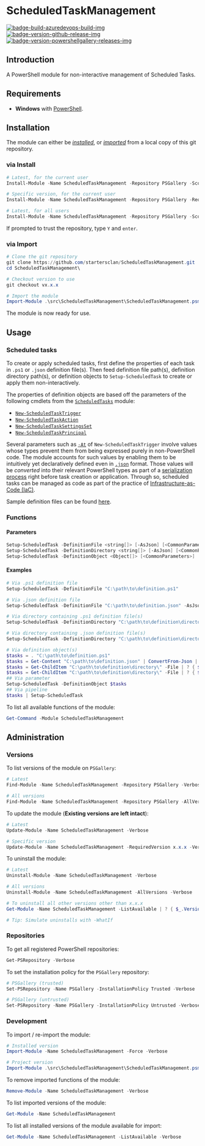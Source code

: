 # ScheduledTaskManagement

[![badge-build-azuredevops-build-img][]][badge-build-azuredevops-build-src] [![badge-version-github-release-img][]][badge-version-github-release-src] [![badge-version-powershellgallery-releases-img][]][badge-version-powershellgallery-releases-src]

[badge-build-azuredevops-build-img]: https://img.shields.io/azure-devops/build/theohbrothers/ScheduledTaskManagement/8/master.svg?label=build&logo=azure-pipelines&style=flat-square
[badge-build-azuredevops-build-src]: https://dev.azure.com/theohbrothers/ScheduledTaskManagement/_build?definitionId=8
[badge-version-github-release-img]: https://img.shields.io/github/v/release/theohbrothers/ScheduledTaskManagement?style=flat-square
[badge-version-github-release-src]: https://github.com/theohbrothers/ScheduledTaskManagement/releases
[badge-version-powershellgallery-releases-img]: https://img.shields.io/powershellgallery/v/ScheduledTaskManagement?logo=powershell&logoColor=white&label=PSGallery&labelColor=&style=flat-square
[badge-version-powershellgallery-releases-src]: https://www.powershellgallery.com/packages/ScheduledTaskManagement/

## Introduction

A PowerShell module for non-interactive management of Scheduled Tasks.

## Requirements

* **Windows** with [PowerShell](https://docs.microsoft.com/en-us/powershell/scripting/install/installing-windows-powershell).

## Installation

The module can either be [*installed*](#via-install), or [*imported*](#via-import) from a local copy of this git repository.

### via Install

```powershell
# Latest, for the current user
Install-Module -Name ScheduledTaskManagement -Repository PSGallery -Scope CurrentUser -Verbose

# Specific version, for the current user
Install-Module -Name ScheduledTaskManagement -Repository PSGallery -RequiredVersion x.x.x -Scope CurrentUser -Verbose

# Latest, for all users
Install-Module -Name ScheduledTaskManagement -Repository PSGallery -Scope AllUsers -Verbose
```

If prompted to trust the repository, type `Y` and `enter`.

### via Import

```powershell
# Clone the git repository
git clone https://github.com/startersclan/ScheduledTaskManagement.git
cd ScheduledTaskManagement\

# Checkout version to use
git checkout vx.x.x

# Import the module
Import-Module .\src\ScheduledTaskManagement\ScheduledTaskManagement.psm1 -Force -Verbose
```

The module is now ready for use.

## Usage

### Scheduled tasks

To create or apply scheduled tasks, first define the properties of each task in `.ps1` or `.json` definition file(s). Then feed definition file path(s), definition directory path(s), or definition objects to `Setup-ScheduledTask` to create or apply them non-interactively.

The properties of definition objects are based off the parameters of the following cmdlets from the [`ScheduledTasks`](https://docs.microsoft.com/en-us/powershell/module/scheduledtasks) module:

* [`New-ScheduledTaskTrigger`](https://docs.microsoft.com/en-us/powershell/module/scheduledtasks/new-scheduledtasktrigger)
* [`New-ScheduledTaskAction`](https://docs.microsoft.com/en-us/powershell/module/scheduledtasks/new-scheduledtaskaction)
* [`New-ScheduledTaskSettingsSet`](https://docs.microsoft.com/en-us/powershell/module/scheduledtasks/new-scheduledtasksettingsset)
* [`New-ScheduledTaskPrincipal`](https://docs.microsoft.com/en-us/powershell/module/scheduledtasks/new-scheduledtaskprincipal)

Several parameters such as [`-At`](https://learn.microsoft.com/en-us/powershell/module/scheduledtasks/new-scheduledtasktrigger#-at) of `New-ScheduledTaskTrigger` involve values whose types prevent them from being expressed purely in non-PowerShell code. The module accounts for such values by enabling them to be intuitively yet declaratively defined even in [`.json`](docs/samples/definitions/scheduledtasks/tasks.sample.json#L49-L61) format. Those values will be *converted* into their relevant PowerShell types as part of a [serialization process](src/ScheduledTaskManagement/Private/Serialize-DefinitionObject.ps1#L19-L27) right before task creation or application. Through so, scheduled tasks can be managed as code as part of the practice of [Infrastructure-as-Code (IaC)](https://en.wikipedia.org/wiki/Infrastructure_as_code).

Sample definition files can be found [here](docs/samples/definitions/scheduledtasks).

### Functions

#### Parameters

```powershell
Setup-ScheduledTask -DefinitionFile <string[]> [-AsJson] [<CommonParameters>]
Setup-ScheduledTask -DefinitionDirectory <string[]> [-AsJson] [<CommonParameters>]
Setup-ScheduledTask -DefinitionObject <Object[]> [<CommonParameters>]
```

#### Examples

```powershell
# Via .ps1 definition file
Setup-ScheduledTask -DefinitionFile "C:\path\to\definition.ps1"

# Via .json definition file
Setup-ScheduledTask -DefinitionFile "C:\path\to\definition.json" -AsJson

# Via directory containing .ps1 definition file(s)
Setup-ScheduledTask -DefinitionDirectory "C:\path\to\definition\directory\"

# Via directory containing .json definition file(s)
Setup-ScheduledTask -DefinitionDirectory "C:\path\to\definition\directory\" -AsJson

# Via definition object(s)
$tasks = . "C:\path\to\definition.ps1"                                                                                                                          # From .ps1 definition file
$tasks = Get-Content "C:\path\to\definition.json" | ConvertFrom-Json | % { $_ }                                                                                 # From .json definition file
$tasks = Get-ChildItem "C:\path\to\definition\directory\" -File | ? { $_.Extension -eq '.ps1' } | % { . $_.FullName }                                           # From directory containing .ps1 definition file(s)
$tasks = Get-ChildItem "C:\path\to\definition\directory\" -File | ? { $_.Extension -eq '.json' } | % { Get-Content $_.FullName | ConvertFrom-Json | % { $_ } }  # From directory containing .json definition file(s)
## Via parameter
Setup-ScheduledTask -DefinitionObject $tasks
## Via pipeline
$tasks | Setup-ScheduledTask
```

To list all available functions of the module:

```powershell
Get-Command -Module ScheduledTaskManagement
```

## Administration

### Versions

To list versions of the module on `PSGallery`:

```powershell
# Latest
Find-Module -Name ScheduledTaskManagement -Repository PSGallery -Verbose

# All versions
Find-Module -Name ScheduledTaskManagement -Repository PSGallery -AllVersions -Verbose
```

To update the module (**Existing versions are left intact**):

```powershell
# Latest
Update-Module -Name ScheduledTaskManagement -Verbose

# Specific version
Update-Module -Name ScheduledTaskManagement -RequiredVersion x.x.x -Verbose
```

To uninstall the module:

```powershell
# Latest
Uninstall-Module -Name ScheduledTaskManagement -Verbose

# All versions
Uninstall-Module -Name ScheduledTaskManagement -AllVersions -Verbose

# To uninstall all other versions other than x.x.x
Get-Module -Name ScheduledTaskManagement -ListAvailable | ? { $_.Version -ne 'x.x.x' } | % { Uninstall-Module -Name $_.Name -RequiredVersion $_.Version -Verbose }

# Tip: Simulate uninstalls with -WhatIf
```

### Repositories

To get all registered PowerShell repositories:

```powershell
Get-PSRepository -Verbose
```

To set the installation policy for the `PSGallery` repository:

```powershell
# PSGallery (trusted)
Set-PSRepository -Name PSGallery -InstallationPolicy Trusted -Verbose

# PSGallery (untrusted)
Set-PSRepository -Name PSGallery -InstallationPolicy Untrusted -Verbose
```

### Development

To import / re-import the module:

```powershell
# Installed version
Import-Module -Name ScheduledTaskManagement -Force -Verbose

# Project version
Import-Module .\src\ScheduledTaskManagement\ScheduledTaskManagement.psm1 -Force -Verbose
```

To remove imported functions of the module:

```powershell
Remove-Module -Name ScheduledTaskManagement -Verbose
```

To list imported versions of the module:

```powershell
Get-Module -Name ScheduledTaskManagement
```

To list all installed versions of the module available for import:

```powershell
Get-Module -Name ScheduledTaskManagement -ListAvailable -Verbose
```

